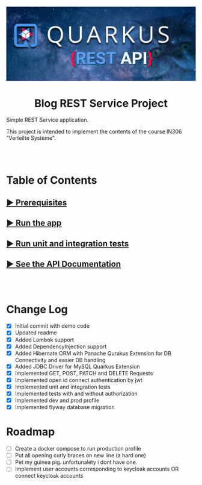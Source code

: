 ![Quarkus](readme-images/quarkus_project_banner.png)

<h1 align="center">Blog REST Service Project</h1>

Simple REST Service application.

This project is intended to implement the contents of the course IN306 "Verteilte Systeme".

<br>
<br>

# Table of Contents

## [► Prerequisites](readme-pages/Prerequisites.md)

## [► Run the app](readme-pages/RunTheApp.md)

## [► Run unit and integration tests](readme-pages/Testing.md)

## [► See the API Documentation](readme-pages/ApiDocumentation.md)

<br>
<br>

# Change Log

* [x] Initial commit with demo code
* [x] Updated readme
* [x] Added Lombok support
* [x] Added DependencyInjection support
* [x] Added Hibernate ORM with Panache Qurakus Extension for DB Connectivity and easier DB handling
* [x] Added JDBC Driver for MySQL Quarkus Extension
* [x] Implemented GET, POST, PATCH and DELETE Requests
* [x] Implemented open id connect authentication by jwt
* [x] Implemented unit and integration tests
* [x] Implemented tests with and without authorization
* [x] Implemented dev and prod profile
* [x] Implemented flyway database migration

# Roadmap

* [ ] Create a docker compose to run production profile
* [ ] Put all opening curly braces on new line (a hard one)
* [ ] Pet my guinea pig. unfortunalety i dont have one.
* [ ] Implement user accounts corresponding to keycloak accounts OR connect keycloak accounts

<!------------------------------------------------------------------------------------------------------------------>